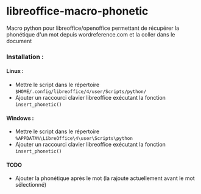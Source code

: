 # libreoffice-macro-phonetic

Macro python pour libreoffice/openoffice permettant de récupérer la phonétique d'un mot depuis wordreference.com et la coller dans le document

### Installation :

#### Linux : 

 - Mettre le script dans le répertoire `$HOME/.config/libreoffice/4/user/Scripts/python/`
 - Ajouter un raccourci clavier libreoffice exécutant la fonction `insert_phonetic()`

#### Windows :

 - Mettre le script dans le répertoire `%APPDATA%\LibreOffice\4\user\Scripts\python`
 - Ajouter un raccourci clavier libreoffice exécutant la fonction `insert_phonetic()`

#### TODO
 - Ajouter la phonétique après le mot (la rajoute actuellement avant le mot sélectionné)
